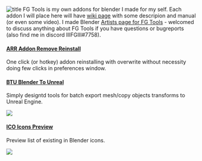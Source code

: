 ![title](https://i.imgur.com/Z3LPVmc.png)
FG Tools is my own addons for blender I made for my self.
Each addon I will place here will have [wiki page](https://github.com/IIIFGIII/FG_Tools/wiki) with some descripion and manual (or even some video).
I made Blender [Artists page for FG Tools](https://blenderartists.org/t/fg-tools/1303872) - welcomed to discuss anything about FG Tools if you have questions or bugreports (also find me in discord IIIFGIII#7758).

#### [ARR Addon Remove Reinstall](https://github.com/IIIFGIII/FG_Tools/wiki/ARR)
One click (or hotkey) addon reinstalling with overwrite without necessity doing few clicks in preferences window.

#### [BTU Blender To Unreal](https://github.com/IIIFGIII/FG_Tools/wiki/BTU)
Simply designtd tools for batch export mesh/copy objects transforms to Unreal Engine.

![](https://i.imgur.com/ZoVP59l.gif)

#### [ICO Icons Preview](https://github.com/IIIFGIII/FG_Tools/wiki/ICO)
Preview list of existing in Blender icons.

![](https://i.imgur.com/uifzxgT.gif)

